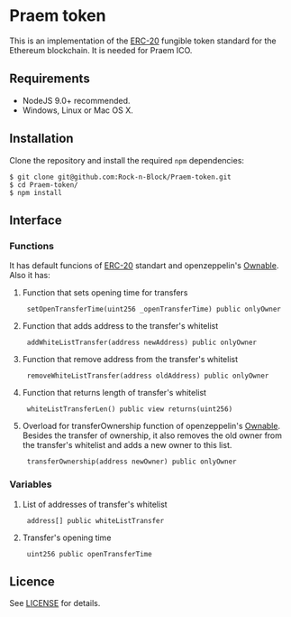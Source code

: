 # Praem token

This is an implementation of the [ERC-20](https://github.com/ethereum/EIPs/blob/master/EIPS/eip-20.md) fungible token standard for the Ethereum blockchain. It is needed for Praem ICO.

## Requirements

* NodeJS 9.0+ recommended.
* Windows, Linux or Mac OS X.

## Installation

Clone the repository and install the required `npm` dependencies:

```
$ git clone git@github.com:Rock-n-Block/Praem-token.git
$ cd Praem-token/
$ npm install
```

## Interface

### Functions

It has default funcions of [ERC-20](https://github.com/ethereum/EIPs/blob/master/EIPS/eip-20.md) standart and openzeppelin's [Ownable](https://github.com/OpenZeppelin/openzeppelin-contracts/blob/v3.2.0/contracts/access/Ownable.sol). Also it has:

1) Function that sets opening time for transfers

        setOpenTransferTime(uint256 _openTransferTime) public onlyOwner

2) Function that adds address to the transfer's whitelist

        addWhiteListTransfer(address newAddress) public onlyOwner

3) Function that remove address from the transfer's whitelist

        removeWhiteListTransfer(address oldAddress) public onlyOwner

4) Function that returns length of transfer's whitelist

        whiteListTransferLen() public view returns(uint256)

5) Overload for transferOwnership function of openzeppelin's [Ownable](https://github.com/OpenZeppelin/openzeppelin-contracts/blob/v3.2.0/contracts/access/Ownable.sol). Besides the transfer of ownership, it also removes the old owner from the transfer's whitelist and adds a new owner to this list.

        transferOwnership(address newOwner) public onlyOwner

### Variables

1) List of addresses of transfer's whitelist

        address[] public whiteListTransfer

2) Transfer's opening time

        uint256 public openTransferTime

## Licence

See [LICENSE](./LICENSE) for details.